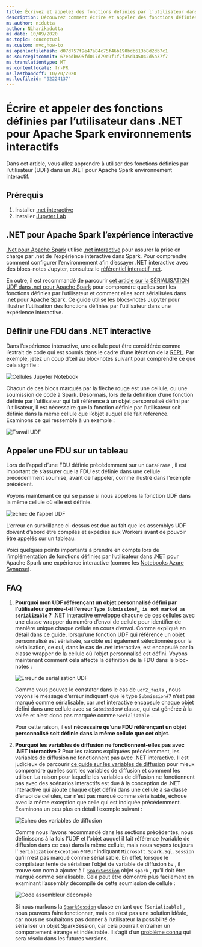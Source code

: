```yaml
---
title: Écrivez et appelez des fonctions définies par l’utilisateur dans .NET pour Apache Spark environnements interactifs.
description: Découvrez comment écrire et appeler des fonctions définies par l’utilisateur dans .NET pour Apache Spark des shells interactifs.
ms.author: nidutta
author: Niharikadutta
ms.date: 10/09/2020
ms.topic: conceptual
ms.custom: mvc,how-to
ms.openlocfilehash: d07d757f9e47a84c75f46b190bdb613b8d2db7c1
ms.sourcegitcommit: 67ebdb695fd017d79d9f1f7f35d145042d5a37f7
ms.translationtype: MT
ms.contentlocale: fr-FR
ms.lasthandoff: 10/20/2020
ms.locfileid: "92224137"
---
```

# <a name="write-and-call-udfs-in-net-for-apache-spark-interactive-environments"></a>Écrire et appeler des fonctions définies par l’utilisateur dans .NET pour Apache Spark environnements interactifs

Dans cet article, vous allez apprendre à utiliser des fonctions définies par l’utilisateur (UDF) dans un .NET pour Apache Spark environnement interactif.

## <a name="prerequisites"></a>Prérequis

1. Installer [.net interactive](https://github.com/dotnet/interactive)
2. Installer [Jupyter Lab](https://jupyter.org/)

## <a name="net-for-apache-spark-interactive-experience"></a>.NET pour Apache Spark l’expérience interactive

[.Net pour Apache Spark](https://github.com/dotnet/spark) utilise [.net interactive](https://devblogs.microsoft.com/dotnet/net-interactive-is-here-net-notebooks-preview-2/) pour assurer la prise en charge par .net de l’expérience interactive dans Spark. Pour comprendre comment configurer l’environnement afin d’essayer .NET interactive avec des blocs-notes Jupyter, consultez le [référentiel interactif .net](https://github.com/dotnet/interactive).

En outre, il est recommandé de parcourir [cet article sur la SÉRIALISATION UDF dans .net pour Apache Spark](udf-guide.md) pour comprendre quelles sont les fonctions définies par l’utilisateur et comment elles sont sérialisées dans .net pour Apache Spark.
Ce guide utilise les blocs-notes Jupyter pour illustrer l’utilisation des fonctions définies par l’utilisateur dans une expérience interactive.

## <a name="define-a-udf-in-net-interactive"></a>Définir une FDU dans .NET interactive

Dans l’expérience interactive, une cellule peut être considérée comme l’extrait de code qui est soumis dans le cadre d’une itération de la [REPL](https://en.wikipedia.org/wiki/Read%E2%80%93eval%E2%80%93print_loop). Par exemple, jetez un coup d’œil au bloc-notes suivant pour comprendre ce que cela signifie :

![Cellules Jupyter Notebook](./media/dotnet-interactive/dotnet-interactive-cells.png)

Chacun de ces blocs marqués par la flèche rouge est une cellule, ou une soumission de code à Spark. Désormais, lors de la définition d’une fonction définie par l’utilisateur qui fait référence à un objet personnalisé défini par l’utilisateur, il est nécessaire que la fonction définie par l’utilisateur soit définie dans la même cellule que l’objet auquel elle fait référence. Examinons ce qui ressemble à un exemple :

![Travail UDF](./media/dotnet-interactive/working-udf.png)

## <a name="call-a-udf-on-a-dataframe"></a>Appeler une FDU sur un tableau

Lors de l’appel d’une FDU définie précédemment sur un `DataFrame` , il est important de s’assurer que la FDU est définie dans une cellule précédemment soumise, avant de l’appeler, comme illustré dans l’exemple précédent.

Voyons maintenant ce qui se passe si nous appelons la fonction UDF dans la même cellule où elle est définie.

![échec de l’appel UDF](./media/dotnet-interactive/udf_fails.png)

L’erreur en surbrillance ci-dessus est due au fait que les assemblys UDF doivent d’abord être compilés et expédiés aux Workers avant de pouvoir être appelés sur un tableau.

Voici quelques points importants à prendre en compte lors de l’implémentation de fonctions définies par l’utilisateur dans .NET pour Apache Spark une expérience interactive (comme les [Notebooks Azure Synapse](https://docs.microsoft.com/azure/synapse-analytics/spark/apache-spark-development-using-notebooks)).

## <a name="faqs"></a>FAQ

1. **Pourquoi mon UDF référençant un objet personnalisé défini par l’utilisateur génère-t-il l’erreur `Type Submission#_ is not marked as serializable` ?**
    .NET interactive enveloppe chacune de ces cellules avec une classe wrapper du numéro d’envoi de cellule pour identifier de manière unique chaque cellule en cours d’envoi. Comme expliqué en détail dans [ce guide](udf-guide.md), lorsqu’une fonction UDF qui référence un objet personnalisé est sérialisée, sa cible est également sélectionnée pour la sérialisation, ce qui, dans le cas de .net interactive, est encapsulé par la classe wrapper de la cellule où l’objet personnalisé est défini.
    Voyons maintenant comment cela affecte la définition de la FDU dans le bloc-notes :

    ![Erreur de sérialisation UDF](./media/dotnet-interactive/udf-serialization-error.png)

    Comme vous pouvez le constater dans le cas de `udf2_fails` , nous voyons le message d’erreur indiquant que le type `Submission#7` n’est pas marqué comme sérialisable, car .net interactive encapsule chaque objet défini dans une cellule avec sa `Submission#` classe, qui est générée à la volée et n’est donc pas marquée comme `Serializable` .

    Pour cette raison, il est **nécessaire qu’une FDU référençant un objet personnalisé soit définie dans la même cellule que cet objet**.

2. **Pourquoi les variables de diffusion ne fonctionnent-elles pas avec .NET interactive ?**
    Pour les raisons expliquées précédemment, les variables de diffusion ne fonctionnent pas avec .NET interactive. Il est judicieux de parcourir [ce guide sur les variables de diffusion](broadcast-guide.md) pour mieux comprendre quelles sont les variables de diffusion et comment les utiliser. La raison pour laquelle les variables de diffusion ne fonctionnent pas avec des scénarios interactifs est due à la conception de .NET interactive qui ajoute chaque objet défini dans une cellule à sa classe d’envoi de cellules, car n’est pas marqué comme sérialisable, échoue avec la même exception que celle qui est indiquée précédemment.
    Examinons un peu plus en détail l’exemple suivant :

    ![Échec des variables de diffusion](./media/dotnet-interactive/broadcast-fails.png)

    Comme nous l’avons recommandé dans les sections précédentes, nous définissons à la fois l’UDF et l’objet auquel il fait référence (variable de diffusion dans ce cas) dans la même cellule, mais nous voyons toujours l' `SerializationException` erreur indiquant `Microsoft.Spark.Sql.Session` qu’il n’est pas marqué comme sérialisable. En effet, lorsque le compilateur tente de sérialiser l’objet de variable de diffusion `bv` , il trouve son nom à ajouter à l' [`SparkSession`](https://github.com/dotnet/spark/blob/master/src/csharp/Microsoft.Spark/Sql/SparkSession.cs#L20) objet `spark` , qu’il doit être marqué comme sérialisable. Cela peut être démontré plus facilement en examinant l’assembly décompilé de cette soumission de cellule :

    ![Code assembleur décompilé](./media/dotnet-interactive/decompiledAssembly.png)

    Si nous markons la [`SparkSession`](https://github.com/dotnet/spark/blob/master/src/csharp/Microsoft.Spark/Sql/SparkSession.cs#L20) classe en tant que `[Serializable]` , nous pouvons faire fonctionner, mais ce n’est pas une solution idéale, car nous ne souhaitons pas donner à l’utilisateur la possibilité de sérialiser un objet SparkSession, car cela pourrait entraîner un comportement étrange et indésirable. Il s’agit d’un [problème connu](https://github.com/dotnet/spark/issues/619) qui sera résolu dans les futures versions.
